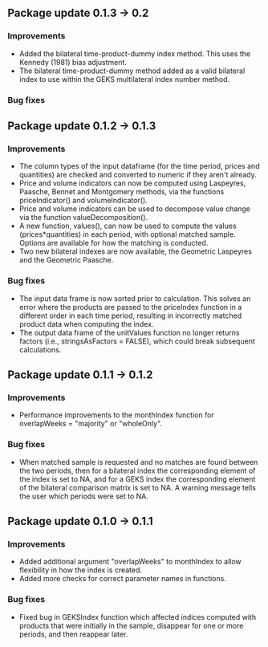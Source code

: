 ## Package update 0.1.3 -> 0.2

### Improvements

- Added the bilateral time-product-dummy index method. This uses the Kennedy (1981) bias adjustment. 
- The bilateral time-product-dummy method added as a valid bilateral index to use within the GEKS multilateral index number method.

### Bug fixes


## Package update 0.1.2 -> 0.1.3

### Improvements
- The column types of the input dataframe (for the time period, prices and quantities) are checked and converted to numeric if they aren't already.
- Price and volume indicators can now be computed using Laspeyres, Paasche, Bennet and Montgomery methods, via the functions priceIndicator() and volumeIndicator(). 
- Price and volume indicators can be used to decompose value change via the function valueDecomposition(). 
- A new function, values(), can now be used to compute the values (prices*quantities) in each period, with optional matched sample. Options are available for how the matching is conducted.  
- Two new bilateral indexes are now available, the Geometric Laspeyres and the Geometric Paasche. 

### Bug fixes
- The input data frame is now sorted prior to calculation. This solves an error where the products are passed to the priceIndex function in a different order in each time period, resulting in incorrectly matched product data when computing the index. 
- The output data frame of the unitValues function no longer returns factors (i.e., stringsAsFactors = FALSE), which could break subsequent calculations.

## Package update 0.1.1 -> 0.1.2

### Improvements
- Performance improvements to the monthIndex function for overlapWeeks = "majority" or "wholeOnly".  

### Bug fixes
- When matched sample is requested and no matches are found between the two periods, then for a bilateral index the corresponding element of the index is set to NA, and for a GEKS index the corresponding element of the bilateral comparison matrix is set to NA. A warning message tells the user which periods were set to NA. 

## Package update 0.1.0 -> 0.1.1

### Improvements
- Added additional argument "overlapWeeks" to monthIndex to allow flexibility in how the index is created. 
- Added more checks for correct parameter names in functions.

### Bug fixes
- Fixed bug in GEKSIndex function which affected indices computed with products that were initially in the sample, disappear for one or more periods, and then reappear later. 
